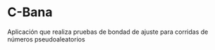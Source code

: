 # C-Bana
Aplicación que realiza pruebas de bondad de ajuste para corridas de números pseudoaleatorios
